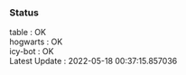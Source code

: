 ### Status


table : OK  
hogwarts : OK  
icy-bot : OK  
Latest Update : 2022-05-18 00:37:15.857036
